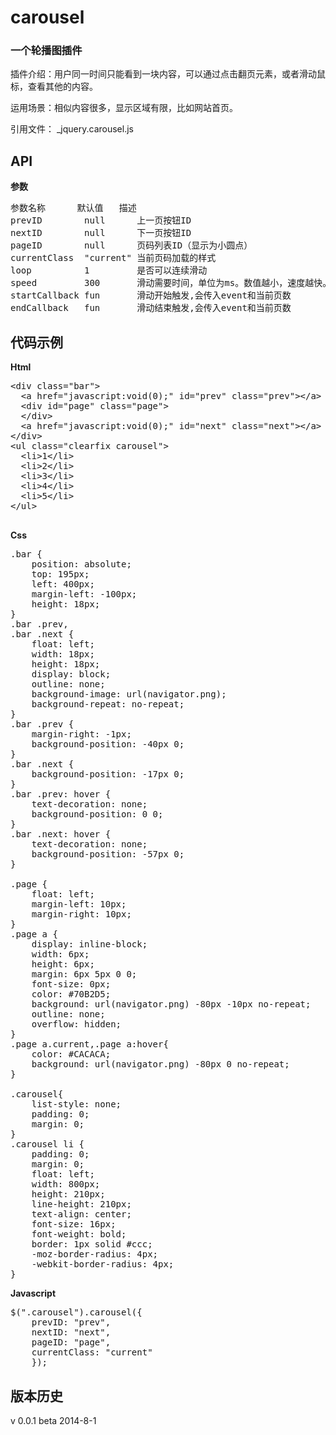 carousel
========

### 一个轮播图插件

  插件介绍：用户同一时间只能看到一块内容，可以通过点击翻页元素，或者滑动鼠标，查看其他的内容。
  
  运用场景：相似内容很多，显示区域有限，比如网站首页。
  
  引用文件： _jquery.carousel.js

API
---
**参数**

<pre>
参数名称      默认值  	描述
prevID        null    	上一页按钮ID
nextID        null    	下一页按钮ID
pageID        null    	页码列表ID（显示为小圆点）
currentClass  "current" 当前页码加载的样式
loop          1       	是否可以连续滑动
speed         300     	滑动需要时间，单位为ms。数值越小，速度越快。
startCallback fun     	滑动开始触发,会传入event和当前页数
endCallback   fun     	滑动结束触发,会传入event和当前页数
</pre>


代码示例
---------
 **Html**
 <pre>
&lt;div class="bar"&gt;
  &lt;a href="javascript:void(0);" id="prev" class="prev"&gt;&lt;/a&gt;
  &lt;div id="page" class="page"&gt;
  &lt;/div&gt;
  &lt;a href="javascript:void(0);" id="next" class="next"&gt;&lt;/a&gt;
&lt;/div&gt;
&lt;ul class="clearfix carousel"&gt;
  &lt;li&gt;1&lt;/li&gt;
  &lt;li&gt;2&lt;/li&gt;
  &lt;li&gt;3&lt;/li&gt;
  &lt;li&gt;4&lt;/li&gt;
  &lt;li&gt;5&lt;/li&gt;
&lt;/ul&gt;
 </pre>
 
**Css**
<pre>
.bar {
	position: absolute;
	top: 195px;
	left: 400px;
	margin-left: -100px;
	height: 18px; 
}
.bar .prev,
.bar .next {
	float: left;
	width: 18px;
	height: 18px;
	display: block;
	outline: none;
	background-image: url(navigator.png);
	background-repeat: no-repeat;
}
.bar .prev {
	margin-right: -1px;
	background-position: -40px 0;
}
.bar .next { 
	background-position: -17px 0; 
}
.bar .prev: hover {
	text-decoration: none;
	background-position: 0 0;
}
.bar .next: hover {
	text-decoration: none;
	background-position: -57px 0;
}
	
.page { 
	float: left; 
	margin-left: 10px;
	margin-right: 10px; 
}
.page a {
	display: inline-block;
	width: 6px;
	height: 6px;
	margin: 6px 5px 0 0;
	font-size: 0px;
	color: #70B2D5;
	background: url(navigator.png) -80px -10px no-repeat;
	outline: none;
	overflow: hidden;
}
.page a.current,.page a:hover{
	color: #CACACA;
	background: url(navigator.png) -80px 0 no-repeat;
}

.carousel{
	list-style: none;
	padding: 0;
	margin: 0;
}
.carousel li {
	padding: 0;
	margin: 0;
	float: left;
	width: 800px;
	height: 210px;
	line-height: 210px;
	text-align: center;
	font-size: 16px;
	font-weight: bold;
	border: 1px solid #ccc;
	-moz-border-radius: 4px;
	-webkit-border-radius: 4px;
}
</pre>
 
**Javascript**
<pre>
$(".carousel").carousel({
    prevID: "prev",    
    nextID: "next",
    pageID: "page",
    currentClass: "current"
	});  
</pre>

版本历史
--------
v 0.0.1     beta    2014-8-1
